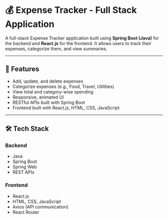 # 💰 Expense Tracker - Full Stack Application

A full-stack Expense Tracker application built using **Spring Boot (Java)** for the backend and **React.js** for the frontend. It allows users to track their expenses, categorize them, and view summaries.

---

## 🚀 Features

- Add, update, and delete expenses
- Categorize expenses (e.g., Food, Travel, Utilities)
- View total and category-wise spending
- Responsive, animated UI
- RESTful APIs built with Spring Boot
- Frontend built with React.js, HTML, CSS, JavaScript

---

## 🛠️ Tech Stack

### Backend
- Java
- Spring Boot
- Spring Web
- REST APIs

### Frontend
- React.js
- HTML, CSS, JavaScript
- Axios (API communication)
- React Router

